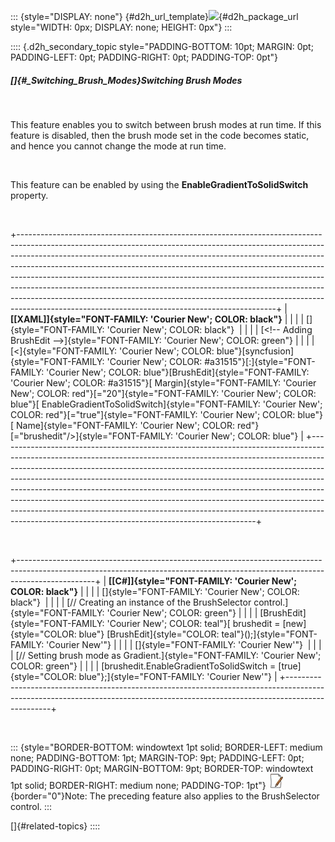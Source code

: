 ::: {style="DISPLAY: none"}
[](ms-xhelp:///?Id=d2h_url_template){#d2h_url_template}![](!package_url!){#d2h_package_url style="WIDTH: 0px; DISPLAY: none; HEIGHT: 0px"}
:::

:::: {.d2h_secondary_topic style="PADDING-BOTTOM: 10pt; MARGIN: 0pt; PADDING-LEFT: 0pt; PADDING-RIGHT: 0pt; PADDING-TOP: 0pt"}
##### []{#_Switching_Brush_Modes}Switching Brush Modes

 

This feature enables you to switch between brush modes at run time. If this feature is disabled, then the brush mode set in the code becomes static, and hence you cannot change the mode at run time.

 

This feature can be enabled by using the **EnableGradientToSolidSwitch** property.

 

+----------------------------------------------------------------------------------------------------------------------------------------------------------------------------------------------------------------------------------------------------------------------------------------------------------------------------------------------------------------------------------------------------------------------------------------------------------------------------------------------------------------------------------------------------------------------------------------------------------------------------------+
| **[\[XAML\]]{style="FONT-FAMILY: 'Courier New'; COLOR: black"}**                                                                                                                                                                                                                                                                                                                                                                                                                                                                                                                                                                 |
|                                                                                                                                                                                                                                                                                                                                                                                                                                                                                                                                                                                                                                  |
| []{style="FONT-FAMILY: 'Courier New'; COLOR: black"}                                                                                                                                                                                                                                                                                                                                                                                                                                                                                                                                                                             |
|                                                                                                                                                                                                                                                                                                                                                                                                                                                                                                                                                                                                                                  |
| [\<!\-- Adding BrushEdit \--\>]{style="FONT-FAMILY: 'Courier New'; COLOR: green"}                                                                                                                                                                                                                                                                                                                                                                                                                                                                                                                                                |
|                                                                                                                                                                                                                                                                                                                                                                                                                                                                                                                                                                                                                                  |
| [\<]{style="FONT-FAMILY: 'Courier New'; COLOR: blue"}[syncfusion]{style="FONT-FAMILY: 'Courier New'; COLOR: #a31515"}[:]{style="FONT-FAMILY: 'Courier New'; COLOR: blue"}[BrushEdit]{style="FONT-FAMILY: 'Courier New'; COLOR: #a31515"}[ Margin]{style="FONT-FAMILY: 'Courier New'; COLOR: red"}[=\"20\"]{style="FONT-FAMILY: 'Courier New'; COLOR: blue"}[ EnableGradientToSolidSwitch]{style="FONT-FAMILY: 'Courier New'; COLOR: red"}[=\"true\"]{style="FONT-FAMILY: 'Courier New'; COLOR: blue"}[ Name]{style="FONT-FAMILY: 'Courier New'; COLOR: red"}[=\"brushedit\"/\>]{style="FONT-FAMILY: 'Courier New'; COLOR: blue"} |
+----------------------------------------------------------------------------------------------------------------------------------------------------------------------------------------------------------------------------------------------------------------------------------------------------------------------------------------------------------------------------------------------------------------------------------------------------------------------------------------------------------------------------------------------------------------------------------------------------------------------------------+

 

+-------------------------------------------------------------------------------------------------------------------------------------------------------------------------------+
| **[\[C#\]]{style="FONT-FAMILY: 'Courier New'; COLOR: black"}**                                                                                                                |
|                                                                                                                                                                               |
| []{style="FONT-FAMILY: 'Courier New'; COLOR: black"}                                                                                                                          |
|                                                                                                                                                                               |
| [// Creating an instance of the BrushSelector control.]{style="FONT-FAMILY: 'Courier New'; COLOR: green"}                                                                     |
|                                                                                                                                                                               |
| [BrushEdit]{style="FONT-FAMILY: 'Courier New'; COLOR: teal"}[ brushedit = [new]{style="COLOR: blue"} [BrushEdit]{style="COLOR: teal"}();]{style="FONT-FAMILY: 'Courier New'"} |
|                                                                                                                                                                               |
| []{style="FONT-FAMILY: 'Courier New'"}                                                                                                                                        |
|                                                                                                                                                                               |
| [// Setting brush mode as Gradient.]{style="FONT-FAMILY: 'Courier New'; COLOR: green"}                                                                                        |
|                                                                                                                                                                               |
| [brushedit.EnableGradientToSolidSwitch = [true]{style="COLOR: blue"};]{style="FONT-FAMILY: 'Courier New'"}                                                                    |
+-------------------------------------------------------------------------------------------------------------------------------------------------------------------------------+

 

::: {style="BORDER-BOTTOM: windowtext 1pt solid; BORDER-LEFT: medium none; PADDING-BOTTOM: 1pt; MARGIN-TOP: 9pt; PADDING-LEFT: 0pt; PADDING-RIGHT: 0pt; MARGIN-BOTTOM: 9pt; BORDER-TOP: windowtext 1pt solid; BORDER-RIGHT: medium none; PADDING-TOP: 1pt"}
![](../ImagesExt/image261_3.jpg){border="0"}Note: The preceding feature also applies to the BrushSelector control.
:::

[]{#related-topics}
::::
